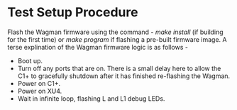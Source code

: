 # Test Setup Procedure

Flash the Wagman firmware using the command -  *make install* (if building for the first time) or
*make program* if flashing a pre-built firmware image. A terse explination of the Wagman firmware
logic is as follows - </br>
* Boot up.
* Turn off any ports that are on. There is a small delay here to allow the C1+ to gracefully shutdown after it has finished re-flashing the Wagman.
* Power on C1+.
* Power on XU4.
* Wait in infinite loop, flashing L and L1 debug LEDs.



